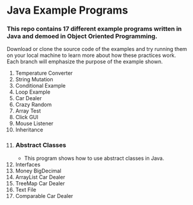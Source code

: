 # Java Example Programs

### This repo contains 17 different example programs written in Java and demoed in Object Oriented Programming.

Download or clone the source code of the examples and try running them on your local machine to learn more about how these practices work. <br/>
Each branch will emphasize the purpose of the example shown.

1. Temperature Converter
2. String Mutation
4. Conditional Example
5. Loop Example
7. Car Dealer
9. Crazy Random
11. Array Test
13. Click GUI
15. Mouse Listener
17. Inheritance
19. ### Abstract Classes
    - This program shows how to use abstract classes in Java.
21. Interfaces
22. Money BigDecimal
23. ArrayList Car Dealer
24. TreeMap Car Dealer
25. Text File
26. Comparable Car Dealer
